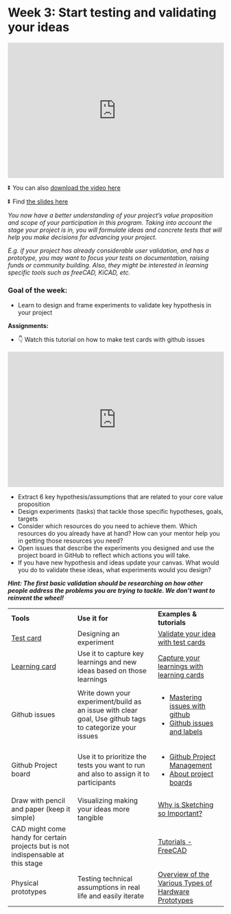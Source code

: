 # Week 3: Start testing and validating your ideas
<div>
<iframe width="100%" height="315" src="https://www.youtube.com/embed/mWEVFV-YUaw" frameborder="0" allow="accelerometer; autoplay; encrypted-media; gyroscope; picture-in-picture" allowfullscreen></iframe></div>

⏬ You can also [download the video here](https://drive.google.com/open?id=15GZha6hMTmFke8z8yjkI-xga30xh4fu0)

⏬ Find [the slides here](https://docs.google.com/presentation/d/1fZJsSza1XCQKI9byLQ6nhbPImcEr65uZGZZSpfgAb0g/edit?usp=sharing)


_You now have a better understanding of your project’s value proposition and scope of your participation in this program. Taking into account the stage your project is in, you will formulate ideas and concrete tests that will help you make decisions for advancing your project._

_E.g. if your project has already considerable user validation, and has a prototype, you may want to focus your tests on documentation, raising funds or community building. Also, they might be interested in learning specific tools such as freeCAD, KiCAD, etc._

### Goal of the week:
- Learn to design and frame experiments to validate key hypothesis in your project

**Assignments:**

* 👇 Watch this tutorial on how to make test cards with github issues 
<div>
<iframe width="100%" height="315" src="https://www.youtube.com/embed/xjRI8HLWk78" frameborder="0" allow="accelerometer; autoplay; encrypted-media; gyroscope; picture-in-picture" allowfullscreen></iframe></div>

*   Extract 6 key hypothesis/assumptions that are related to your core value proposition
*   Design experiments (tasks) that tackle those specific hypotheses, goals, targets
*   Consider which resources do you need to achieve them. Which resources do you already have at hand? How can your mentor help you in getting those resources you need?
*   Open issues that describe the experiments you designed and use the project board in GitHub to reflect which actions you will take.
*   If you have new hypothesis and ideas update your canvas. What would you do to validate these ideas, what experiments would you design?

**_Hint: The first basic validation should be researching on how other people address the problems you are trying to tackle. We don’t want to reinvent the wheel!_**


<table>
  <tr>
   <td><strong>Tools</strong>
   </td>
   <td><strong>Use it for</strong>
   </td>
   <td><strong>Examples & tutorials</strong>
   </td>
  </tr>
  <tr>
   <td><a href="https://assets.strategyzer.com/assets/resources/the-test-card.pdf">Test card</a>
   </td>
   <td>Designing an experiment
   </td>
   <td><a href="https://www.youtube.com/watch?v=cW46ySJmLD8">Validate your idea with test cards</a>
   </td>
  </tr>
  <tr>
   <td><a href="https://strategyzr.s3.amazonaws.com/assets/vpd/resources/the-learning-card.pdf">Learning card</a>
   </td>
   <td>Use it to capture key learnings and new ideas based on those learnings
   </td>
   <td><a href="https://www.youtube.com/watch?v=U1FlRmg7j-o">Capture your learnings with learning cards</a>
   </td>
  </tr>
  <tr>
   <td>Github issues
   </td>
   <td>Write down your experiment/build as an issue with clear goal, Use github tags to categorize your issues
   </td>
   <td>
   <ul>
   <li><a href="https://guides.github.com/features/issues/"> Mastering issues with github</a></li>
    <li><a href="https://www.youtube.com/watch?v=YshvUGgF_3o"> Github issues and labels</a></li>
    </ul>
   </td>
  </tr>
  <tr>
   <td>Github Project board
   </td>
   <td>Use it to prioritize the tests you want to run and also to assign it to participants
   </td>
   <td>
   <ul>
   <li><a href="https://www.youtube.com/watch?v=ff5cBkPg-bQ">Github Project Management</a></li>
<li><a href="https://help.github.com/en/github/managing-your-work-on-github/about-project-boards">About project boards</a></li>
</ul>
   </td>
  </tr>
  <tr>
   <td>Draw with pencil and paper (keep it simple)
   </td>
   <td>Visualizing making your ideas more tangible
   </td>
   <td><a href="https://www.youtube.com/watch?v=TTu-HmzWOX8">Why is Sketching so Important?</a>
   </td>
  </tr>
  <tr>
   <td>CAD might come handy for certain projects but is not indispensable at this stage
   </td>
   <td>
   </td>
   <td><a href="https://www.freecadweb.org/wiki/Tutorials">Tutorials - FreeCAD</a>
   </td>
  </tr>
  <tr>
   <td>Physical prototypes
   </td>
   <td>Testing technical assumptions in real life and easily iterate
   </td>
   <td><a href="https://predictabledesigns.com/overview-of-the-various-types-of-hardware-prototypes/">Overview of the Various Types of Hardware Prototypes</a>
   </td>
  </tr>
</table>

